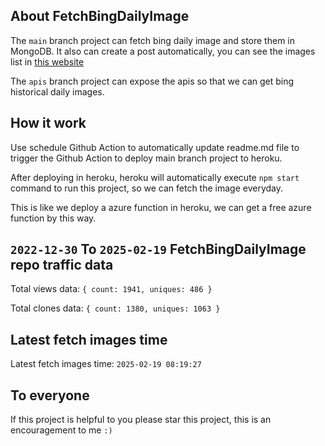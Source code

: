 ## About FetchBingDailyImage

The `main` branch project can fetch bing daily image and store them in MongoDB.
It also can create a post automatically, you can see the images list in [this website](https://oursalbum.netlify.app)

The `apis` branch project can expose the apis so that we can get bing historical daily images.

## How it work

Use schedule Github Action to automatically update readme.md file to trigger the Github Action to deploy main branch project to heroku.

After deploying in heroku, heroku will automatically execute `npm start` command to run this project, so we can fetch the image everyday.

This is like we deploy a azure function in heroku, we can get a free azure function by this way.

## `2022-12-30` To `2025-02-19` FetchBingDailyImage repo traffic data

Total views data: `{ count: 1941, uniques: 486 }`

Total clones data: `{ count: 1380, uniques: 1063 }`

## Latest fetch images time

Latest fetch images time: `2025-02-19 08:19:27`

## To everyone

If this project is helpful to you please star this project, this is an encouragement to me `:)`



